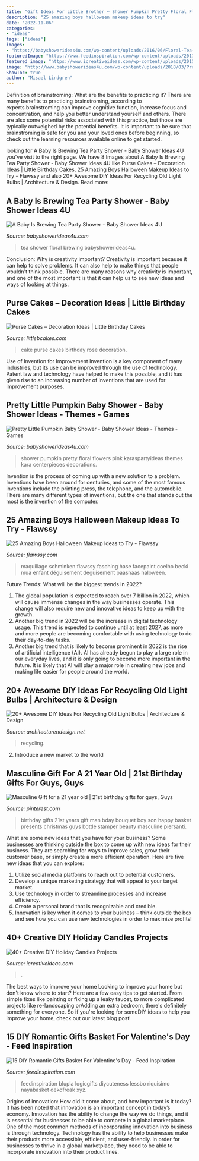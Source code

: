 ```yaml
---
title: "Gift Ideas For Little Brother ~ Shower Pumpkin Pretty Floral Flowers Pink Karaspartyideas Themes Kara Centerpieces Decorations"
description: "25 amazing boys halloween makeup ideas to try"
date: "2022-11-06"
categories:
- "ideas"
tags: ["ideas"]
images:
- "https://babyshowerideas4u.com/wp-content/uploads/2016/06/Floral-Tea-Party-Shower-Flower-China.png"
featuredImage: "https://www.feedinspiration.com/wp-content/uploads/2017/01/Valentines-Day-gift-basket-for-boyfriend.jpg"
featured_image: "https://www.icreativeideas.com/wp-content/uploads/2015/10/candle12.jpg"
image: "http://www.babyshowerideas4u.com/wp-content/uploads/2018/03/Pretty-Little-Pumpkin-Baby-Shower-Light-Flowers.jpg"
ShowToc: true
author: "Misael Lindgren"
---
```



Definition of brainstroming: What are the benefits to practicing it?
There are many benefits to practicing brainstroming, according to experts.brainstroming can improve cognitive function, increase focus and concentration, and help you better understand yourself and others. There are also some potential risks associated with this practice, but those are typically outweighed by the potential benefits. It is important to be sure that brainstroming is safe for you and your loved ones before beginning, so check out the learning resources available online to get started.

	

		
looking for A Baby Is Brewing Tea Party Shower - Baby Shower Ideas 4U you've visit to the right page. We have 8 Images about A Baby Is Brewing Tea Party Shower - Baby Shower Ideas 4U like Purse Cakes – Decoration Ideas | Little Birthday Cakes, 25 Amazing Boys Halloween Makeup Ideas to Try - Flawssy and also 20+ Awesome DIY Ideas For Recycling Old Light Bulbs | Architecture &amp; Design. Read more:
		
    
## A Baby Is Brewing Tea Party Shower - Baby Shower Ideas 4U

<img loading=lazy src="https://babyshowerideas4u.com/wp-content/uploads/2016/06/Floral-Tea-Party-Shower-Flower-China.png" onerror="this.onerror=null;this.src='https://tse3.mm.bing.net/th?id=OIP.jAjW7Bdad1OnYt5iv_YqLwHaKX&amp;pid=15.1';" alt="A Baby Is Brewing Tea Party Shower - Baby Shower Ideas 4U">

_Source: babyshowerideas4u.com_

>tea shower floral brewing babyshowerideas4u. 

	

Conclusion: Why is creativity important?
Creativity is important because it can help to solve problems. It can also help to make things that people wouldn't think possible. There are many reasons why creativity is important, and one of the most important is that it can help us to see new ideas and ways of looking at things.

    
## Purse Cakes – Decoration Ideas | Little Birthday Cakes

<img loading=lazy src="http://www.littlebcakes.com/wp-content/uploads/2014/02/Purse-Cake-Images.jpg" onerror="this.onerror=null;this.src='https://tse1.mm.bing.net/th?id=OIP.inol8CYeW5EMHimXW5Tg1QHaFh&amp;pid=15.1';" alt="Purse Cakes – Decoration Ideas | Little Birthday Cakes">

_Source: littlebcakes.com_

>cake purse cakes birthday rose decoration. 

	

Use of Invention for Improvement
Invention is a key component of many industries, but its use can be improved through the use of technology. Patent law and technology have helped to make this possible, and it has given rise to an increasing number of inventions that are used for improvement purposes.

    
## Pretty Little Pumpkin Baby Shower - Baby Shower Ideas - Themes - Games

<img loading=lazy src="http://www.babyshowerideas4u.com/wp-content/uploads/2018/03/Pretty-Little-Pumpkin-Baby-Shower-Light-Flowers.jpg" onerror="this.onerror=null;this.src='https://tse3.mm.bing.net/th?id=OIP.sqdlBjYD4nTrI9HDRVq2agHaJ3&amp;pid=15.1';" alt="Pretty Little Pumpkin Baby Shower - Baby Shower Ideas - Themes - Games">

_Source: babyshowerideas4u.com_

>shower pumpkin pretty floral flowers pink karaspartyideas themes kara centerpieces decorations. 

	

Invention is the process of coming up with a new solution to a problem. Inventions have been around for centuries, and some of the most famous inventions include the printing press, the telephone, and the automobile. There are many different types of inventions, but the one that stands out the most is the invention of the computer.

    
## 25 Amazing Boys Halloween Makeup Ideas To Try - Flawssy

<img loading=lazy src="http://flawssy.com/wp-content/uploads/2016/05/rat-makeup-ideas-for-boy-at-haloween.jpg" onerror="this.onerror=null;this.src='https://tse1.mm.bing.net/th?id=OIP.drIJAtEZiz2I__hvA8YkZQHaJ4&amp;pid=15.1';" alt="25 Amazing Boys Halloween Makeup Ideas to Try - Flawssy">

_Source: flawssy.com_

>maquillage schminken flawssy fasching hase facepaint coelho becki mua enfant déguisement deguisement paashaas haloween. 

	

Future Trends: What will be the biggest trends in 2022?
1. The global population is expected to reach over 7 billion in 2022, which will cause immense changes in the way businesses operate. This change will also require new and innovative ideas to keep up with the growth.
2. Another big trend in 2022 will be the increase in digital technology usage. This trend is expected to continue until at least 2027, as more and more people are becoming comfortable with using technology to do their day-to-day tasks.
3. Another big trend that is likely to become prominent in 2022 is the rise of artificial intelligence (AI). AI has already begun to play a large role in our everyday lives, and it is only going to become more important in the future. It is likely that AI will play a major role in creating new jobs and making life easier for people around the world.

    
## 20+ Awesome DIY Ideas For Recycling Old Light Bulbs | Architecture &amp; Design

<img loading=lazy src="https://cdn.architecturendesign.net/wp-content/uploads/2015/09/AD-Ideas-For-Recycling-Light-Bulbs-19.jpg" onerror="this.onerror=null;this.src='https://tse1.mm.bing.net/th?id=OIP.vZ4LqPd2VOPVVzu61FjVlAHaGM&amp;pid=15.1';" alt="20+ Awesome DIY Ideas For Recycling Old Light Bulbs | Architecture &amp; Design">

_Source: architecturendesign.net_

>recycling. 

	

2. Introduce a new market to the world 

    
## Masculine Gift For A 21 Year Old | 21st Birthday Gifts For Guys, Guys

<img loading=lazy src="https://i.pinimg.com/736x/2c/32/1b/2c321b41f0bdc68a54bfa1620031ceef--boss-gifts-man-gifts.jpg" onerror="this.onerror=null;this.src='https://tse2.mm.bing.net/th?id=OIP.JYjg1JD2GOiEUV4md9k-sQHaJ4&amp;pid=15.1';" alt="Masculine Gift for a 21 year old | 21st birthday gifts for guys, Guys">

_Source: pinterest.com_

>birthday gifts 21st years gift man bday bouquet boy son happy basket presents christmas guys bottle stamper beauty masculine piersanti. 

	

What are some new ideas that you have for your business?
Some businesses are thinking outside the box to come up with new ideas for their business. They are searching for ways to improve sales, grow their customer base, or simply create a more efficient operation. Here are five new ideas that you can explore: 
1) Utilize social media platforms to reach out to potential customers.
2) Develop a unique marketing strategy that will appeal to your target market. 
3) Use technology in order to streamline processes and increase efficiency. 
4) Create a personal brand that is recognizable and credible. 
5) Innovation is key when it comes to your business – think outside the box and see how you can use new technologies in order to maximize profits!

    
## 40+ Creative DIY Holiday Candles Projects

<img loading=lazy src="https://www.icreativeideas.com/wp-content/uploads/2015/10/candle12.jpg" onerror="this.onerror=null;this.src='https://tse2.mm.bing.net/th?id=OIP.ThEmFlPfQOxBwtzkBdi2NgHaJ3&amp;pid=15.1';" alt="40+ Creative DIY Holiday Candles Projects">

_Source: icreativeideas.com_

>. 

	

The best ways to improve your home
Looking to improve your home but don't know where to start? Here are a few easy tips to get started. From simple fixes like painting or fixing up a leaky faucet, to more complicated projects like re-landscaping orAdding an extra bedroom, there's definitely something for everyone. So if you're looking for someDIY ideas to help you improve your home, check out our latest blog post!

    
## 15 DIY Romantic Gifts Basket For Valentine&#039;s Day - Feed Inspiration

<img loading=lazy src="https://www.feedinspiration.com/wp-content/uploads/2017/01/Valentines-Day-gift-basket-for-boyfriend.jpg" onerror="this.onerror=null;this.src='https://tse4.mm.bing.net/th?id=OIP.uAewlCVmQp8x1VdbcWtqEQHaNJ&amp;pid=15.1';" alt="15 DIY Romantic Gifts Basket For Valentine&#039;s Day - Feed Inspiration">

_Source: feedinspiration.com_

>feedinspiration blupla logicgifts diycuteness lessbo riquisimo nayabasket dekofreak xyz. 

	

Origins of innovation: How did it come about, and how important is it today?
It has been noted that innovation is an important concept in today’s economy. Innovation has the ability to change the way we do things, and it is essential for businesses to be able to compete in a global marketplace. One of the most common methods of incorporating innovation into business is through technology. Technology has the ability to help businesses make their products more accessible, efficient, and user-friendly. In order for businesses to thrive in a global marketplace, they need to be able to incorporate innovation into their product lines.

